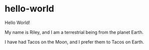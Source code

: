 # hello-world


Hello World!

My name is Riley, and I am a terrestrial being from the planet Earth.

I have had Tacos on the Moon, and I prefer them to Tacos on Earth.
